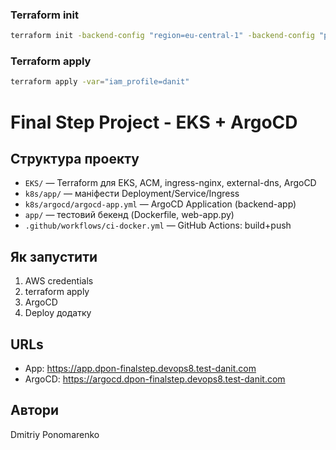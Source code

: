 ### Terraform init
```sh
terraform init -backend-config "region=eu-central-1" -backend-config "profile=danit"
```

### Terraform apply
```sh
terraform apply -var="iam_profile=danit"
```
# Final Step Project - EKS + ArgoCD

## Структура проекту

- `EKS/` — Terraform для EKS, ACM, ingress-nginx, external-dns, ArgoCD
- `k8s/app/` — маніфести Deployment/Service/Ingress
- `k8s/argocd/argocd-app.yml` — ArgoCD Application (backend-app)
- `app/` — тестовий бекенд (Dockerfile, web-app.py)
- `.github/workflows/ci-docker.yml` — GitHub Actions: build+push

## Як запустити
1. AWS credentials
2. terraform apply
3. ArgoCD
4. Deploy додатку

## URLs
- App: https://app.dpon-finalstep.devops8.test-danit.com
- ArgoCD: https://argocd.dpon-finalstep.devops8.test-danit.com

## Автори
Dmitriy Ponomarenko